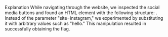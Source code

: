 Explanation
While navigating through the website, we inspected the social media buttons and found an HTML element with the following structure: <a href="index.php?page=redirect&amp;site=instagram" class="icon fa-instagram"></a>. Instead of the parameter "site=instagram," we experimented by substituting it with arbitrary values such as "hello." This manipulation resulted in successfully obtaining the flag.
